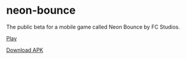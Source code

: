 # neon-bounce
The public beta for a mobile game called Neon Bounce by FC Studios.

[Play](Neon%20Bounce.html)

[Download APK](NeonBounce.apk)
